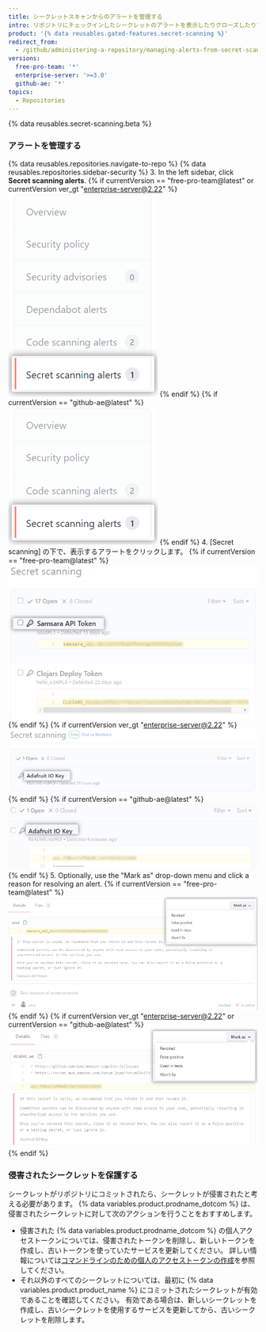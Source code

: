 ```yaml
---
title: シークレットスキャンからのアラートを管理する
intro: リポジトリにチェックインしたシークレットのアラートを表示したりクローズしたりすることができます。
product: '{% data reusables.gated-features.secret-scanning %}'
redirect_from:
  - /github/administering-a-repository/managing-alerts-from-secret-scanning
versions:
  free-pro-team: '*'
  enterprise-server: '>=3.0'
  github-ae: '*'
topics:
  - Repositories
---
```


{% data reusables.secret-scanning.beta %}

### アラートを管理する

{% data reusables.repositories.navigate-to-repo %}
{% data reusables.repositories.sidebar-security %}
3. In the left sidebar, click **Secret scanning alerts**.
   {% if currentVersion == "free-pro-team@latest" or currentVersion ver_gt "enterprise-server@2.22" %}
   !["Secret scanning alerts" tab](/assets/images/help/repository/sidebar-secrets.png)
   {% endif %}
   {% if currentVersion == "github-ae@latest" %}
   !["Secret scanning alerts" tab](/assets/images/enterprise/github-ae/repository/sidebar-secrets-ghae.png)
   {% endif %}
4. [Secret scanning] の下で、表示するアラートをクリックします。
   {% if currentVersion == "free-pro-team@latest" %}
   ![シークレットスキャンからのアラートのリスト](/assets/images/help/repository/secret-scanning-click-alert.png)
   {% endif %}
   {% if currentVersion ver_gt "enterprise-server@2.22" %}
   ![シークレットスキャンからのアラートのリスト](/assets/images/help/repository/secret-scanning-click-alert-ghe.png)
   {% endif %}
   {% if currentVersion == "github-ae@latest" %}
   ![シークレットスキャンからのアラートのリスト](/assets/images/enterprise/github-ae/repository/secret-scanning-click-alert-ghae.png)
   {% endif %}
5. Optionally, use the "Mark as" drop-down menu and click a reason for resolving an alert.
   {% if currentVersion == "free-pro-team@latest" %}
   ![シークレットスキャンからのアラートを解決するためのドロップダウンメニュー](/assets/images/help/repository/secret-scanning-resolve-alert.png)
   {% endif %}
   {% if currentVersion ver_gt "enterprise-server@2.22" or currentVersion == "github-ae@latest" %}
   ![シークレットスキャンからのアラートを解決するためのドロップダウンメニュー](/assets/images/help/repository/secret-scanning-resolve-alert-ghe.png)
   {% endif %}

### 侵害されたシークレットを保護する

シークレットがリポジトリにコミットされたら、シークレットが侵害されたと考える必要があります。 {% data variables.product.prodname_dotcom %} は、侵害されたシークレットに対して次のアクションを行うことをおすすめします。

- 侵害された {% data variables.product.prodname_dotcom %} の個人アクセストークンについては、侵害されたトークンを削除し、新しいトークンを作成し、古いトークンを使っていたサービスを更新してください。 詳しい情報については[コマンドラインのための個人のアクセストークンの作成](/github/authenticating-to-github/creating-a-personal-access-token-for-the-command-line)を参照してください。
- それ以外のすべてのシークレットについては、最初に {% data variables.product.product_name %} にコミットされたシークレットが有効であることを確認してください。 有効である場合は、新しいシークレットを作成し、古いシークレットを使用するサービスを更新してから、古いシークレットを削除します。
